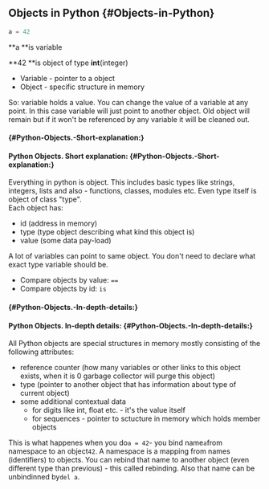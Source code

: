 ## Objects in Python {#Objects-in-Python}

```py
a = 42
```

**a **is variable

**42 **is object of type **int**\(integer\)

* Variable - pointer to a object
* Object - specific structure in memory

So: variable holds a value. You can change the value of a variable at any point. In this case variable will just point to another object. Old object will remain but if it won't be referenced by any variable it will be cleaned out.

####  {#Python-Objects.-Short-explanation:}

#### Python Objects. Short explanation: {#Python-Objects.-Short-explanation:}

Everything in python is object. This includes basic types like strings, integers, lists and also - functions, classes, modules etc. Even type itself is object of class "type".  
Each object has:

* id \(address in memory\)
* type \(type object describing what kind this object is\)
* value \(some data pay-load\)

A lot of variables can point to same object. You don't need to declare what exact type variable should be.

* Compare objects by value:
  `==`
* Compare objects by id:
  `is`

####  {#Python-Objects.-In-depth-details:}

#### Python Objects. In-depth details: {#Python-Objects.-In-depth-details:}

All Python objects are special structures in memory mostly consisting of the following attributes:

* reference counter \(how many variables or other links to this object exists, when it is 0 garbage collector will purge this object\)
* type \(pointer to another object that has information about type of current object\)
* some additional contextual data
  * for digits like int, float etc. - it's the value itself
  * for sequences - pointer to sctucture in memory which holds member objects

This is what happenes when you do`a = 42`- you bind name`a`from namespace to an object`42`. A namespace is a mapping from names \(identifiers\) to objects. You can rebind that name to another object \(even different type than previous\) - this called rebinding. Also that name can be unbindinned by`del a`.

